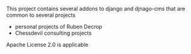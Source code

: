 This project contains several addons to django and djnago-cms
that are common to several projects
 - personal projects of Ruben Decrop
 - Chessdevil consulting projects

Apache License 2.0 is applicable